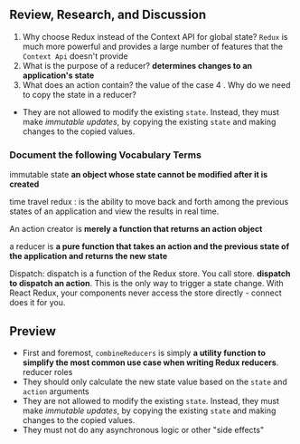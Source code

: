 ## Review, Research, and Discussion
1.  Why choose Redux instead of the Context API for global state? `Redux` is much more powerful and provides a large number of features that the `Context Api` doesn't provide
2.  What is the purpose of a reducer? **determines changes to an application's state**
3.  What does an action contain? the value of the case 
4 .  Why do we need to copy the state in a reducer?
-   They are not allowed to modify the existing  `state`. Instead, they must make  _immutable updates_, by copying the existing  `state`  and making changes to the copied values.
### Document the following Vocabulary Terms
immutable state **an object whose state cannot be modified after it is created**

time travel redux : is the ability to move back and forth among the previous states of an application and view the results in real time.

An action creator is **merely a function that returns an action object**

a reducer is **a pure function that takes an action and the previous state of the application and returns the new state**

Dispatch:
dispatch is a function of the Redux store. You call store.  **dispatch to dispatch an action**. This is the only way to trigger a state change. With React Redux, your components never access the store directly - connect does it for you.

## Preview

-   First and foremost,  `combineReducers`  is simply  **a utility function to simplify the most common use case when writing Redux reducers**. 
reducer roles
-   They should only calculate the new state value based on the  `state`  and  `action`  arguments
-   They are not allowed to modify the existing  `state`. Instead, they must make  _immutable updates_, by copying the existing  `state`  and making changes to the copied values.
-   They must not do any asynchronous logic or other "side effects"
